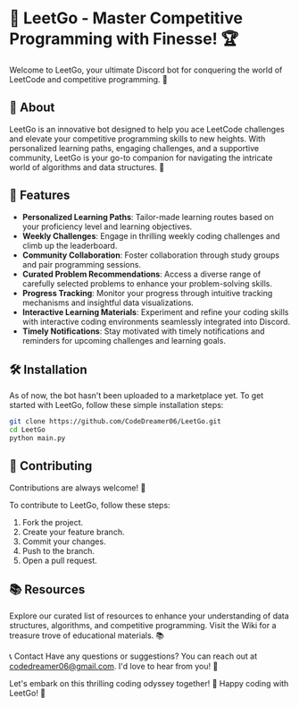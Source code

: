 # 🚀 LeetGo - Master Competitive Programming with Finesse! 🏆

Welcome to LeetGo, your ultimate Discord bot for conquering the world of LeetCode and competitive programming. 🌟

## 📖 About

LeetGo is an innovative bot designed to help you ace LeetCode challenges and elevate your competitive programming skills to new heights. With personalized learning paths, engaging challenges, and a supportive community, LeetGo is your go-to companion for navigating the intricate world of algorithms and data structures. 💪

## 🌟 Features

- **Personalized Learning Paths**: Tailor-made learning routes based on your proficiency level and learning objectives.
- **Weekly Challenges**: Engage in thrilling weekly coding challenges and climb up the leaderboard.
- **Community Collaboration**: Foster collaboration through study groups and pair programming sessions.
- **Curated Problem Recommendations**: Access a diverse range of carefully selected problems to enhance your problem-solving skills.
- **Progress Tracking**: Monitor your progress through intuitive tracking mechanisms and insightful data visualizations.
- **Interactive Learning Materials**: Experiment and refine your coding skills with interactive coding environments seamlessly integrated into Discord.
- **Timely Notifications**: Stay motivated with timely notifications and reminders for upcoming challenges and learning goals.

## 🛠️ Installation

As of now, the bot hasn't been uploaded to a marketplace yet. To get started with LeetGo, follow these simple installation steps:

```bash
git clone https://github.com/CodeDreamer06/LeetGo.git
cd LeetGo
python main.py
```

## 🤝 Contributing
Contributions are always welcome! 🌈

To contribute to LeetGo, follow these steps:

1. Fork the project.
2. Create your feature branch.
3. Commit your changes.
4. Push to the branch.
5. Open a pull request.

## 📚 Resources
Explore our curated list of resources to enhance your understanding of data structures, algorithms, and competitive programming. Visit the Wiki for a treasure trove of educational materials. 📚

📞 Contact
Have any questions or suggestions? You can reach out at codedreamer06@gmail.com. I'd love to hear from you! 💌

Let's embark on this thrilling coding odyssey together! 🚀 Happy coding with LeetGo! 🌟
